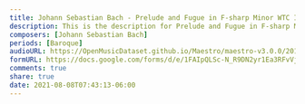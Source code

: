 ```yaml
---
title: Johann Sebastian Bach - Prelude and Fugue in F-sharp Minor WTC II BWV 883 (4)
description: This is the description for Prelude and Fugue in F-sharp Minor WTC II BWV 883 by Johann Sebastian Bach
composers: [Johann Sebastian Bach]
periods: [Baroque]
audioURL: https://OpenMusicDataset.github.io/Maestro/maestro-v3.0.0/2017/MIDI-Unprocessed_050_PIANO050_MID--AUDIO-split_07-06-17_Piano-e_3-01_wav--1.midi
formURL: https://docs.google.com/forms/d/e/1FAIpQLSc-N_R9DN2yr1Ea3RFvVjw1lhAe0ZkU8aAYecf6YR1N57WhsA/viewform
comments: true
share: true
date: 2021-08-08T07:43:13-06:00
---
```

